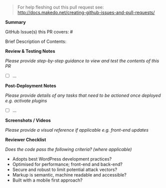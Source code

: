 > For help fleshing out this pull request see:  
> http://docs.makedo.net/creating-github-issues-and-pull-requests/

**Summary**

GitHub Issue(s) this PR covers: #

Brief Description of Contents:

**Review & Testing Notes**

*Please provide step-by-step guidance to view and test the contents of this PR*

- [ ] ...

**Post-Deployment Notes**

*Please provide details of any tasks that need to be actioned once deployed e.g. activate plugins*

- [ ] ...

**Screenshots / Videos**

*Please provide a visual reference if applicable e.g. front-end updates*

**Reviewer Checklist**

*Does the code pass the following criteria? (where applicable)*

- Adopts best WordPress development practices?
- Optimised for performance; front-end and back-end?
- Secure and robust to limit potential attack vectors?
- Markup is semantic, machine readable and accessible?
- Built with a mobile first approach?
